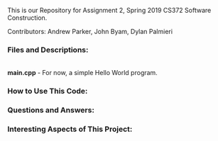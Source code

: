 This is our Repository for Assignment 2, Spring 2019 CS372 Software Construction.

Contributors: Andrew Parker, John Byam, Dylan Palmieri


### Files and Descriptions:
\
    **main.cpp** - For now, a simple Hello World program.


### How to Use This Code:


### Questions and Answers:


### Interesting Aspects of This Project:




